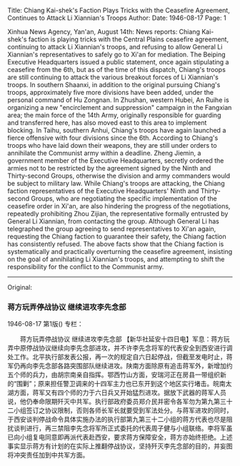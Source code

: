 Title: Chiang Kai-shek's Faction Plays Tricks with the Ceasefire Agreement, Continues to Attack Li Xiannian's Troops
Author:
Date: 1946-08-17
Page: 1

Xinhua News Agency, Yan'an, August 14th: News reports: Chiang Kai-shek's faction is playing tricks with the Central Plains ceasefire agreement, continuing to attack Li Xiannian's troops, and refusing to allow General Li Xiannian's representatives to safely go to Xi'an for mediation. The Beiping Executive Headquarters issued a public statement, once again stipulating a ceasefire from the 6th, but as of the time of this dispatch, Chiang's troops are still continuing to attack the various breakout forces of Li Xiannian's troops. In southern Shaanxi, in addition to the original pursuing Chiang's troops, approximately five more divisions have been added, under the personal command of Hu Zongnan. In Zhushan, western Hubei, An Ruihe is organizing a new "encirclement and suppression" campaign in the Fangxian area; the main force of the 14th Army, originally responsible for guarding and transferred here, has also moved east to this area to implement blocking. In Taihu, southern Anhui, Chiang's troops have again launched a fierce offensive with four divisions since the 6th. According to Chiang's troops who have laid down their weapons, they are still under orders to annihilate the Communist army within a deadline. Zheng Jiemin, a government member of the Executive Headquarters, secretly ordered the armies not to be restricted by the agreement signed by the Ninth and Thirty-second Groups, otherwise the division and army commanders would be subject to military law. While Chiang's troops are attacking, the Chiang faction representatives of the Executive Headquarters' Ninth and Thirty-second Groups, who are negotiating the specific implementation of the ceasefire order in Xi'an, are also hindering the progress of the negotiations, repeatedly prohibiting Zhou Zijian, the representative formally entrusted by General Li Xiannian, from contacting the group. Although General Li has telegraphed the group agreeing to send representatives to Xi'an again, requesting the Chiang faction to guarantee their safety, the Chiang faction has consistently refused. The above facts show that the Chiang faction is systematically and practically overturning the ceasefire agreement, insisting on the goal of annihilating Li Xiannian's troops, and attempting to shift the responsibility for the conflict to the Communist army.



<hr /> 

Original: 


### 蒋方玩弄停战协议  继续进攻李先念部

1946-08-17
第1版()
专栏：

　　蒋方玩弄停战协议
    继续进攻李先念部
    【新华社延安十四日电】军息：蒋方玩弄中原停战协议继续向李先念部进攻，并不许李先念将军的代表安全到西安进行调处工作。北平执行部发表公报，再一次的规定自六日起停战，但截至发电时止，蒋军仍再向李先念部各路突围部队继续进攻。陕南方面除原有追击蒋军外，新增加约五个师的兵力，由胡宗南亲自指挥。鄂西竹山方面，安瑞河正在房县一带组织新的“围剿”；原来担任警卫调来的十四军主力也已东开到这个地区实行堵击。皖南太湖方面，蒋军又有四个师的力于六日兵又开始猛烈进攻。据放下武器的蒋军人员说，他仍奉命限期歼灭中共军。执行部政府委员郑介民并密令各军勿为第九第三十二小组签订之协议限制，否则各师长军长就要受到军法处分。与蒋军进攻的同时，于西安谈判停战命令具体实施办法的执行部第九第三十二小组的蒋方代表也尽是阻扰谈判进行，再三禁阻李先念将军所正式委托的代表周子健与小组联络。李将军虽已向小组复电同意即再派代表赴西安，要求蒋方保障安全，蒋方亦始终拒绝。上述事实显示蒋方有计划的在实际上推翻停战协议，坚持歼灭李先念部的目的，并妄图将冲突责任加到中共军方面。
